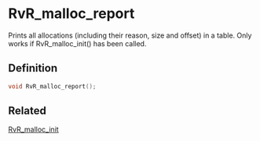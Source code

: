 # RvR_malloc_report

Prints all allocations (including their reason, size and offset) in a table. Only works if RvR_malloc_init() has been called.

## Definition

```c
void RvR_malloc_report();
```

## Related

[RvR_malloc_init](/rvr/rvr/malloc_init)
